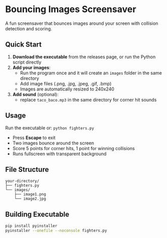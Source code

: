 # Bouncing Images Screensaver

A fun screensaver that bounces images around your screen with collision detection and scoring.

## Quick Start

1. **Download the executable** from the releases page, or run the Python script directly
2. **Add your images**:
   - Run the program once and it will create an `images` folder in the same directory
   - Add image files (.png, .jpg, .jpeg, .gif, .bmp)
   - Images are automatically resized to 240x240
3. **Add sound** (optional):
   - replace `taco_baco.mp3` in the same directory for corner hit sounds

## Usage

Run the executable or: `python fighters.py`

- Press **Escape** to exit
- Two images bounce around the screen
- Score 5 points for corner hits, 1 point for winning collisions
- Runs fullscreen with transparent background

## File Structure
```
your-directory/
├── fighters.py
└── images/
    ├── image1.png
    └── image2.jpg
```

## Building Executable

```bash
pip install pyinstaller
pyinstaller --onefile --noconsole fighters.py
```
